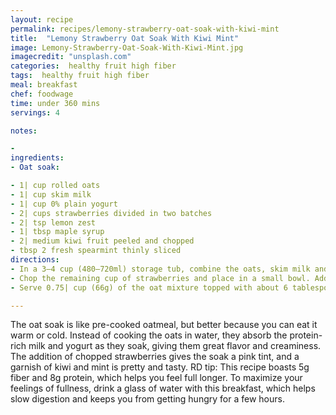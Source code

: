 ```yaml
---
layout: recipe
permalink: recipes/lemony-strawberry-oat-soak-with-kiwi-mint
title:  "Lemony Strawberry Oat Soak With Kiwi Mint"
image: Lemony-Strawberry-Oat-Soak-With-Kiwi-Mint.jpg
imagecredit: "unsplash.com"
categories:  healthy fruit high fiber
tags:  healthy fruit high fiber
meal: breakfast
chef: foodwage
time: under 360 mins
servings: 4

notes:

- 
ingredients:
- Oat soak:

- 1| cup rolled oats
- 1| cup skim milk
- 1| cup 0% plain yogurt
- 2| cups strawberries divided in two batches
- 2| tsp lemon zest
- 1| tbsp maple syrup
- 2| medium kiwi fruit peeled and chopped
- tbsp 2 fresh spearmint thinly sliced
directions:
- In a 3–4 cup (480–720ml) storage tub, combine the oats, skim milk and yogurt, and stir to mix. Chop half of the strawberries very finely, and add to the oat mixture with any juice that they release. Add the lemon zest and maple syrup. Stir well. Cover and refrigerate for at least 6 hours or up to overnight.
- Chop the remaining cup of strawberries and place in a small bowl. Add the kiwi and mint and toss to mix.
- Serve 0.75| cup (66g) of the oat mixture topped with about 6 tablespoons of the fruit.

---
```


The oat soak is like pre-cooked oatmeal, but better because you can eat it warm or cold. Instead of cooking the oats in water, they absorb the protein-rich milk and yogurt as they soak, giving them great flavor and creaminess. The addition of chopped strawberries gives the soak a pink tint, and a garnish of kiwi and mint is pretty and tasty.
RD tip: This recipe boasts 5g fiber and 8g protein, which helps you feel full longer. To maximize your feelings of fullness, drink a glass of water with this breakfast, which helps slow digestion and keeps you from getting hungry for a few hours.
